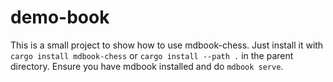 # demo-book

This is a small project to show how to use mdbook-chess. Just install it with
`cargo install mdbook-chess` or `cargo install --path .` in the parent 
directory. Ensure you have mdbook installed and do `mdbook serve`.
